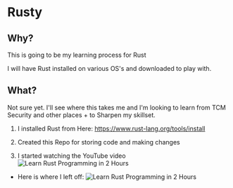 # Rusty


## Why?

This is going to be my learning process for Rust

I will have Rust installed on various OS's and downloaded to play with. 


## What? 

Not sure yet. I'll see where this takes me and I'm looking to learn from TCM Security and other places +
to Sharpen my skillset. 





1. I installed Rust from Here: https://www.rust-lang.org/tools/install

2. Created this Repo for storing code and making changes

3. I started watching the YouTube video ![Learn Rust Programming in 2 Hours](https://youtu.be/RU7BYxmSBNg?si=ZcgmrurE3Rwj8C8q)

* Here is where I left off: ![Learn Rust Programming in 2 Hours](https://youtu.be/RU7BYxmSBNg?si=ZcgmrurE3Rwj8C8q&t=3065)
